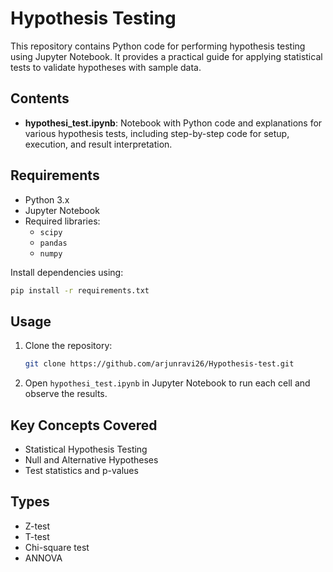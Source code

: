 # Hypothesis Testing

This repository contains Python code for performing hypothesis testing using Jupyter Notebook. It provides a practical guide for applying statistical tests to validate hypotheses with sample data.

## Contents

- **hypothesi_test.ipynb**: Notebook with Python code and explanations for various hypothesis tests, including step-by-step code for setup, execution, and result interpretation.

## Requirements

- Python 3.x
- Jupyter Notebook
- Required libraries:
  - `scipy`
  - `pandas`
  - `numpy`

Install dependencies using:
```bash
pip install -r requirements.txt
```

## Usage

1. Clone the repository:
   ```bash
   git clone https://github.com/arjunravi26/Hypothesis-test.git
   ```
2. Open `hypothesi_test.ipynb` in Jupyter Notebook to run each cell and observe the results.

## Key Concepts Covered

- Statistical Hypothesis Testing
- Null and Alternative Hypotheses
- Test statistics and p-values
## Types
- Z-test
- T-test
- Chi-square test
- ANNOVA
